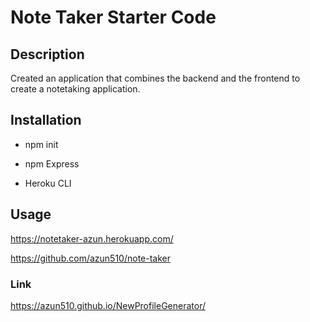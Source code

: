 # Note Taker Starter Code

## Description
  Created an application that combines the backend and the frontend to create a notetaking application. 
  
## Installation 

  * npm init
  
  * npm Express
  
  * Heroku CLI
  
## Usage 
https://notetaker-azun.herokuapp.com/

https://github.com/azun510/note-taker

### Link

https://azun510.github.io/NewProfileGenerator/
